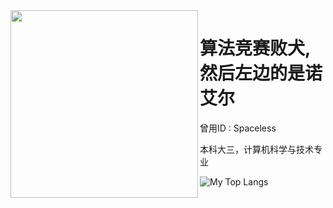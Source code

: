 <img align="left" width="300" src="https://github.com/Spacelessd/Spacelessd/raw/master/noeru.jpg" />

# 算法竞赛败犬,然后左边的是诺艾尔

曾用ID : Spaceless

本科大三，计算机科学与技术专业

![My Top Langs](https://github-readme-stats.vercel.app/api/top-langs/?username=ACRei&layout=compact)  
